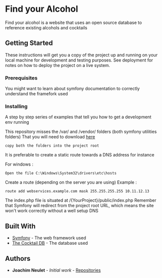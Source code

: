# Find your Alcohol

Find your alcohol is a website that uses an open source database to reference existing alcohols and cocktails

## Getting Started

These instructions will get you a copy of the project up and running on your local machine for development and testing purposes. See deployment for notes on how to deploy the project on a live system.

### Prerequisites

You might want to learn about symfony documentation to correctly understand the framefork used

### Installing

A step by step series of examples that tell you how to get a development env running

This repository misses the /var/ and /vendor/ folders (both symfony utilities folders)
That you will need to download [here](https://symfony.com/download)

```
copy both the folders into the project root
```

It is preferable to create a static route towards a DNS address
for instance

For windows :
```
Open the file C:\Windows\System32\drivers\etc\hosts
```
Create a route (depending on the server you are using)
Example :
```
route add webservices.example.com mask 255.255.255.255 10.11.12.13
```

The index.php file is situated at /{YourProject}/public/index.php
Remember that Symfony will redirect from the project root URL, which means the site won't work correctly without a well setup DNS

## Built With

* [Symfony](https://symfony.com/doc/current/index.html#gsc.tab=0) - The web framework used
* [The Cocktail DB](https://www.thecocktaildb.com/api.php) - The database used

## Authors

* **Joachim Neulet** - *Initial work* - [Repositories](https://github.com/joachimneulet)
